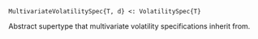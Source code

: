 ```
MultivariateVolatilitySpec{T, d} <: VolatilitySpec{T}
```

Abstract supertype that multivariate volatility specifications inherit from.
